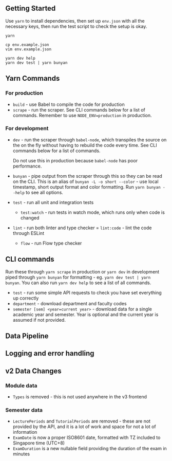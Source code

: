 ## Getting Started

Use `yarn` to install dependencies, then set up `env.json` with all the necessary keys, then run the test script to check the setup is okay.

```
yarn

cp env.example.json
vim env.example.json

yarn dev help
yarn dev test | yarn bunyan
```

## Yarn Commands

### For production

- `build` - use Babel to compile the code for production
- `scrape` - run the scraper. See CLI commands below for a list of commands. Remember to use `NODE_ENV=production` in production.

### For development

- `dev` - run the scraper through `babel-node`, which transpiles the source on the on the fly without having to rebuild the code every time. See CLI commands below for a list of commands.

  Do not use this in production because `babel-node` has poor performance.

- `bunyan` - pipe output from the scraper through this so they can be read on the CLI. This is an alias of `bunyan -L -o short --color` - use local timestamp, short output format and color formatting. Run `yarn bunyan --help` to see all options.
- `test` - run all unit and integration tests
  - `test:watch` - run tests in watch mode, which runs only when code is changed
- `lint` - run both linter and type checker
  = `lint:code` - lint the code through ESLint
  - `flow` - run Flow type checker

## CLI commands

Run these through `yarn scrape` in production or `yarn dev` in development piped through `yarn bunyan` for formatting - eg. `yarn dev test | yarn bunyan`. You can also run `yarn dev help` to see a list of all commands.

- `test` - run some simple API requests to check you have set everything up correctly
- `department` - download department and faculty codes
- `semester [sem] <year=current year>` - download data for a single academic year and semester. Year is optional and the current year is assumed if not provided.

## Data Pipeline

## Logging and error handling

## v2 Data Changes

### Module data

- `Types` is removed - this is not used anywhere in the v3 frontend

### Semester data

- `LecturePeriods` and `TutorialPeriods` are removed - these are not provided by the API, and it is a lot of work and space for not a lot of information
- `ExamDate` is now a proper ISO8601 date, formatted with TZ included to Singapore time (UTC+8)
- `ExamDuration` is a new nullable field providing the duration of the exam in minutes

